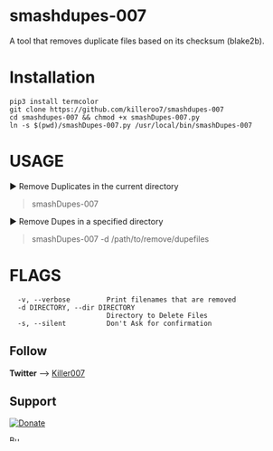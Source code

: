 # smashdupes-007
A tool that removes duplicate files based on its checksum (blake2b).

# Installation
```
pip3 install termcolor
git clone https://github.com/killeroo7/smashdupes-007
cd smashdupes-007 && chmod +x smashDupes-007.py
ln -s $(pwd)/smashDupes-007.py /usr/local/bin/smashDupes-007
```

# USAGE

▶ Remove Duplicates in the current directory

> smashDupes-007

▶ Remove Dupes in a specified directory

> smashDupes-007 -d /path/to/remove/dupefiles


# FLAGS
```
  -v, --verbose         Print filenames that are removed
  -d DIRECTORY, --dir DIRECTORY
                        Directory to Delete Files
  -s, --silent          Don't Ask for confirmation
```

## Follow
**Twitter** --> [Killer007](https://twitter.com/killer007p)

## Support

[![Donate](https://img.shields.io/badge/Donate-PayPal-green.svg)](https://paypal.me/pkiller007)

<a href="https://www.buymeacoffee.com/killer007" target="_blank"><img src="https://cdn.buymeacoffee.com/buttons/v2/default-yellow.png" alt="Buy Me A Coffee" style="height: 10px !important;width: 20px !important;" ></a>
